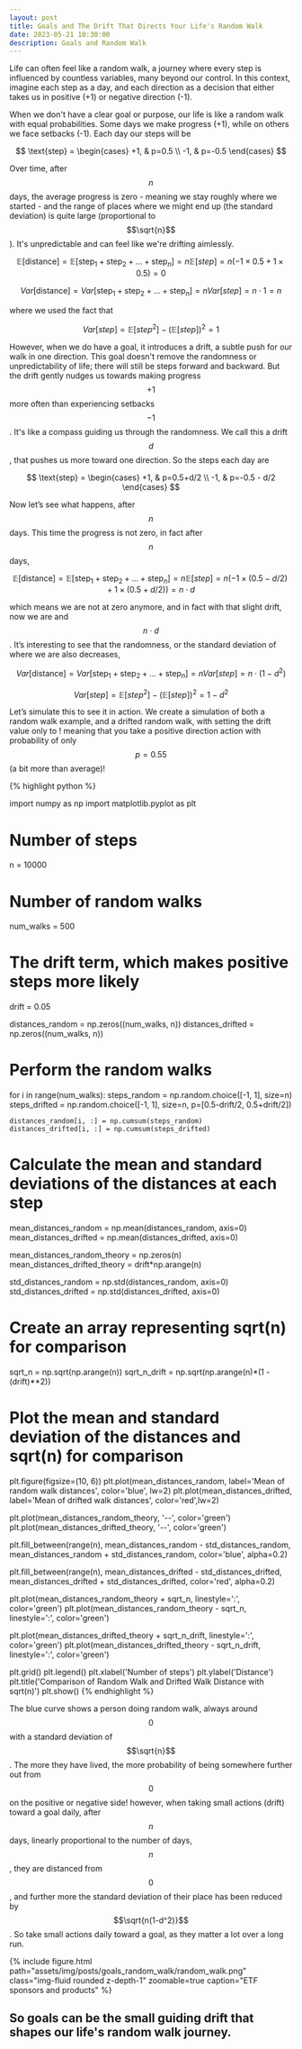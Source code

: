```yaml
---
layout: post
title: Goals and The Drift That Directs Your Life's Random Walk
date: 2023-05-21 10:30:00
description: Goals and Random Walk
---
```



Life can often feel like a random walk, a journey where every step is influenced by countless variables, many beyond our control. In this context, imagine each step as a day, and each direction as a decision that either takes us in positive (+1) or negative direction (-1). 

When we don't have a clear goal or purpose, our life is like a random walk with equal probabilities. Some days we make progress (+1), while on others we face setbacks (-1). Each day our steps will be 

$$
\text{step} = \begin{cases} +1, &  p=0.5 \\ -1, &  p=-0.5 \end{cases}
$$

Over time, after  $$n$$ days, the average progress is zero - meaning we stay roughly where we started - and the range of places where we might end up (the standard deviation) is quite large (proportional to $$\sqrt{n}$$). It's unpredictable and can feel like we're drifting aimlessly.

$$
\mathbb{E}[\text{distance}] = \mathbb{E}[\text{step}_1 + \text{step}_2 + … + \text{step}_n] = n \mathbb{E}[step] = n  (-1 \times 0.5 + 1 \times 0.5) = 0 
$$

$$
Var[\text{distance}] = Var[\text{step}_1 + \text{step}_2 + … + \text{step}_n] = n Var[step] = n \cdot 1 =n
$$

where we used the fact that

$$
Var[step] =  \mathbb{E}[step^2] - (\mathbb{E}[step])^2 = 1
$$

However, when we do have a goal, it introduces a drift, a subtle push for our walk in one direction. This goal doesn't remove the randomness or unpredictability of life; there will still be steps forward and backward. But the drift gently nudges us towards making progress $$+1$$ more often than experiencing setbacks $$-1$$. It's like a compass guiding us through the randomness. We call this a drift $$d$$, that pushes us more toward one direction. So the steps each day are 

$$
\text{step} = \begin{cases} +1, &  p=0.5+d/2 \\ -1, &  p=-0.5 - d/2 \end{cases}
$$

Now let’s see what happens, after  $$n$$ days. This time the progress is not zero, in fact after $$n$$ days,  

$$
\mathbb{E}[\text{distance}] = \mathbb{E}[\text{step}_1 + \text{step}_2 + … + \text{step}_n] = n \mathbb{E}[step] = n  (-1 \times (0.5-d/2) + 1 \times (0.5+d/2)) = n\cdot d
$$

which means we are not at zero anymore, and in fact with that slight drift, now we are and $$n\cdot d$$. It’s interesting to see that the randomness, or the standard deviation of where we are also decreases, 

$$
Var[\text{distance}] = Var[\text{step}_1 + \text{step}_2 + … + \text{step}_n] = n Var[step] = n \cdot (1-d^2)
$$

$$
Var[step] =  \mathbb{E}[step^2] - (\mathbb{E}[step])^2 = 1 - d^2
$$

Let’s simulate this to see it in action. We create a simulation of both a random walk example, and a drifted random walk, with setting the drift value only to ! meaning that you take a positive direction action with probability of only $$p=0.55$$ (a bit more than average)!


{% highlight python %}

import numpy as np
import matplotlib.pyplot as plt

# Number of steps
n = 10000

# Number of random walks
num_walks = 500

# The drift term, which makes positive steps more likely
drift = 0.05

distances_random = np.zeros((num_walks, n))
distances_drifted = np.zeros((num_walks, n))

# Perform the random walks
for i in range(num_walks):
    steps_random = np.random.choice([-1, 1], size=n)
    steps_drifted = np.random.choice([-1, 1], size=n, p=[0.5-drift/2, 0.5+drift/2])
    
    distances_random[i, :] = np.cumsum(steps_random)
    distances_drifted[i, :] = np.cumsum(steps_drifted)

# Calculate the mean and standard deviations of the distances at each step
mean_distances_random = np.mean(distances_random, axis=0)
mean_distances_drifted = np.mean(distances_drifted, axis=0)

mean_distances_random_theory = np.zeros(n)
mean_distances_drifted_theory = drift*np.arange(n)

std_distances_random = np.std(distances_random, axis=0)
std_distances_drifted = np.std(distances_drifted, axis=0)

# Create an array representing sqrt(n) for comparison
sqrt_n = np.sqrt(np.arange(n))
sqrt_n_drift = np.sqrt(np.arange(n)*(1 - (drift)**2))

# Plot the mean and standard deviation of the distances and sqrt(n) for comparison
plt.figure(figsize=(10, 6))
plt.plot(mean_distances_random, label='Mean of random walk distances', color='blue', lw=2)
plt.plot(mean_distances_drifted, label='Mean of drifted walk distances', color='red',lw=2)

plt.plot(mean_distances_random_theory, '--',  color='green')
plt.plot(mean_distances_drifted_theory, '--', color='green')

plt.fill_between(range(n), mean_distances_random - std_distances_random, mean_distances_random + std_distances_random, color='blue', alpha=0.2)

plt.fill_between(range(n), mean_distances_drifted - std_distances_drifted, mean_distances_drifted + std_distances_drifted, color='red', alpha=0.2)

plt.plot(mean_distances_random_theory + sqrt_n, linestyle=':', color='green')
plt.plot(mean_distances_random_theory - sqrt_n,  linestyle=':', color='green')

plt.plot(mean_distances_drifted_theory + sqrt_n_drift, linestyle=':', color='green')
plt.plot(mean_distances_drifted_theory - sqrt_n_drift,  linestyle=':', color='green')

plt.grid()
plt.legend()
plt.xlabel('Number of steps')
plt.ylabel('Distance')
plt.title('Comparison of Random Walk and Drifted Walk Distance with sqrt(n)')
plt.show()
{% endhighlight %}



The blue curve shows a person doing random walk, always around $$0$$ with a standard deviation of $$\sqrt{n}$$. The more they have lived, the more probability of being somewhere further out from $$0$$ on the positive or negative side! however, when taking small actions (drift) toward a goal daily, after $$n$$ days, linearly proportional to the number of days, $$n$$, they are distanced from $$0$$, and further more the standard deviation of their place has been reduced by $$\sqrt{n(1-d^2)}$$. So take small actions daily toward a goal, as they matter a lot over a long run. 



{% include figure.html path="assets/img/posts/goals_random_walk/random_walk.png" class="img-fluid rounded z-depth-1" zoomable=true caption="ETF sponsors and products" %}


## So goals can be the small guiding drift that shapes our life's random walk journey.